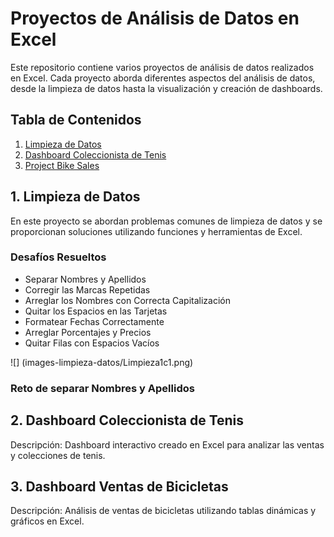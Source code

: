 # Proyectos de Análisis de Datos en Excel

Este repositorio contiene varios proyectos de análisis de datos realizados en Excel. Cada proyecto aborda diferentes aspectos del análisis de datos, desde la limpieza de datos hasta la visualización y creación de dashboards.

## Tabla de Contenidos
1. [Limpieza de Datos](#limpieza-de-datos)
2. [Dashboard Coleccionista de Tenis](#dashboard-coleccionista-de-tenis)
3. [Project Bike Sales](#project-bike-sales)

## 1. Limpieza de Datos
En este proyecto se abordan problemas comunes de limpieza de datos y se proporcionan soluciones utilizando funciones y herramientas de Excel.

### Desafíos Resueltos
- Separar Nombres y Apellidos
- Corregir las Marcas Repetidas
- Arreglar los Nombres con Correcta Capitalización
- Quitar los Espacios en las Tarjetas
- Formatear Fechas Correctamente
- Arreglar Porcentajes y Precios
- Quitar Filas con Espacios Vacíos

![] (images-limpieza-datos/Limpieza1c1.png)



### Reto de separar Nombres y Apellidos

## 2. Dashboard Coleccionista de Tenis
Descripción: Dashboard interactivo creado en Excel para analizar las ventas y colecciones de tenis.

## 3. Dashboard Ventas de Bicicletas
Descripción: Análisis de ventas de bicicletas utilizando tablas dinámicas y gráficos en Excel.

